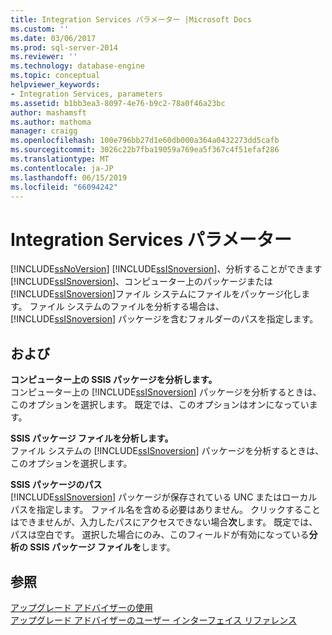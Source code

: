 ```yaml
---
title: Integration Services パラメーター |Microsoft Docs
ms.custom: ''
ms.date: 03/06/2017
ms.prod: sql-server-2014
ms.reviewer: ''
ms.technology: database-engine
ms.topic: conceptual
helpviewer_keywords:
- Integration Services, parameters
ms.assetid: b1bb3ea3-8097-4e76-b9c2-78a0f46a23bc
author: mashamsft
ms.author: mathoma
manager: craigg
ms.openlocfilehash: 100e796bb27d1e60db000a364a0432273dd5cafb
ms.sourcegitcommit: 3026c22b7fba19059a769ea5f367c4f51efaf286
ms.translationtype: MT
ms.contentlocale: ja-JP
ms.lasthandoff: 06/15/2019
ms.locfileid: "66094242"
---
```

# <a name="integration-services-parameters"></a>Integration Services パラメーター
  [!INCLUDE[ssNoVersion](../../includes/ssnoversion-md.md)] [!INCLUDE[ssISnoversion](../../includes/ssisnoversion-md.md)]、分析することができます[!INCLUDE[ssISnoversion](../../includes/ssisnoversion-md.md)]、コンピューター上のパッケージまたは[!INCLUDE[ssISnoversion](../../includes/ssisnoversion-md.md)]ファイル システムにファイルをパッケージ化します。 ファイル システムのファイルを分析する場合は、[!INCLUDE[ssISnoversion](../../includes/ssisnoversion-md.md)] パッケージを含むフォルダーのパスを指定します。  
  
## <a name="options"></a>および  
 **コンピューター上の SSIS パッケージを分析します。**  
 コンピューター上の [!INCLUDE[ssISnoversion](../../includes/ssisnoversion-md.md)] パッケージを分析するときは、このオプションを選択します。 既定では、このオプションはオンになっています。  
  
 **SSIS パッケージ ファイルを分析します。**  
 ファイル システムの [!INCLUDE[ssISnoversion](../../includes/ssisnoversion-md.md)] パッケージを分析するときは、このオプションを選択します。  
  
 **SSIS パッケージのパス**  
 [!INCLUDE[ssISnoversion](../../includes/ssisnoversion-md.md)] パッケージが保存されている UNC またはローカル パスを指定します。 ファイル名を含める必要はありません。 クリックすることはできませんが、入力したパスにアクセスできない場合**次**します。 既定では、パスは空白です。 選択した場合にのみ、このフィールドが有効になっている**分析の SSIS パッケージ ファイルを**します。  
  
## <a name="see-also"></a>参照  
 [アップグレード アドバイザーの使用](../../../2014/sql-server/install/working-with-upgrade-advisor.md)   
 [アップグレード アドバイザーのユーザー インターフェイス リファレンス](../../../2014/sql-server/install/upgrade-advisor-user-interface-reference.md)  
  
  
